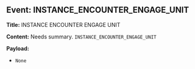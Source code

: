 ## Event: INSTANCE_ENCOUNTER_ENGAGE_UNIT

**Title:** INSTANCE ENCOUNTER ENGAGE UNIT

**Content:**
Needs summary.
`INSTANCE_ENCOUNTER_ENGAGE_UNIT`

**Payload:**
- `None`
